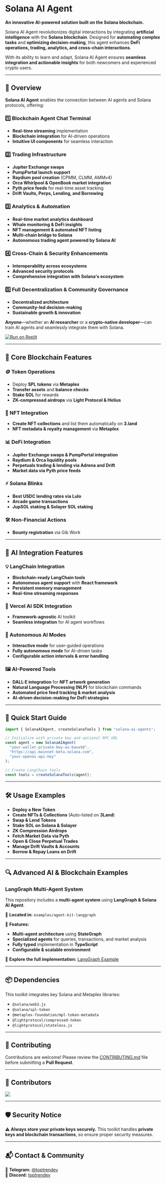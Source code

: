 # **Solana AI Agent**  

**An innovative AI-powered solution built on the Solana blockchain.**  

Solana AI Agent revolutionizes digital interactions by integrating **artificial intelligence** with the **Solana blockchain**. Designed for **automating complex tasks** and **optimizing decision-making**, this agent enhances **DeFi operations, trading, analytics, and cross-chain interactions**.  

With its ability to learn and adapt, Solana AI Agent ensures **seamless integration and actionable insights** for both newcomers and experienced crypto users.  

---

## **📌 Overview**  

**Solana AI Agent** enables the connection between AI agents and Solana protocols, offering:  

### **1️⃣ Blockchain Agent Chat Terminal**  
- **Real-time streaming** implementation  
- **Blockchain integration** for AI-driven operations  
- **Intuitive UI components** for seamless interaction  

### **2️⃣ Trading Infrastructure**  
- **Jupiter Exchange swaps**  
- **PumpPortal launch support**  
- **Raydium pool creation** (CPMM, CLMM, AMMv4)  
- **Orca Whirlpool & OpenBook market integration**  
- **Pyth price feeds** for real-time asset tracking  
- **Drift Vaults, Perps, Lending, and Borrowing**  

### **3️⃣ Analytics & Automation**  
- **Real-time market analytics dashboard**  
- **Whale monitoring & DeFi insights**  
- **NFT management & automated NFT listing**  
- **Multi-chain bridge to Solana**  
- **Autonomous trading agent powered by Solana AI**  

### **4️⃣ Cross-Chain & Security Enhancements**  
- **Interoperability across ecosystems**  
- **Advanced security protocols**  
- **Comprehensive integration with Solana's ecosystem**  

### **5️⃣ Full Decentralization & Community Governance**  
- **Decentralized architecture**  
- **Community-led decision-making**  
- **Sustainable growth & innovation**  

**Anyone**—whether an **AI researcher** or a **crypto-native developer**—can train AI agents and seamlessly integrate them with Solana.  

[![Run on Replit](https://replit.com/badge/github/toptrendev/solana-ai-agents)](https://replit.com/@toptrendev/solana-ai-agents)  

---

## **🔧 Core Blockchain Features**  

### **🪙 Token Operations**  
- Deploy **SPL tokens** via **Metaplex**  
- **Transfer assets** and **balance checks**  
- **Stake SOL** for rewards  
- **ZK-compressed airdrops** via **Light Protocol & Helius**  

### **🎨 NFT Integration**  
- **Create NFT collections** and list them automatically on **3.land**  
- **NFT metadata & royalty management** via **Metaplex**  

### **📊 DeFi Integration**  
- **Jupiter Exchange swaps & PumpPortal integration**  
- **Raydium & Orca liquidity pools**  
- **Perpetuals trading & lending via Adrena and Drift**  
- **Market data via Pyth price feeds**  

### **⚡ Solana Blinks**  
- **Best USDC lending rates via Lulo**  
- **Arcade game transactions**  
- **JupSOL staking & Solayer SOL staking**  

### **🛠️ Non-Financial Actions**  
- **Bounty registration** via Gib Work  

---

## **🤖 AI Integration Features**  

### **💡 LangChain Integration**  
- **Blockchain-ready LangChain tools**  
- **Autonomous agent support** with **React framework**  
- **Persistent memory management**  
- **Real-time streaming responses**  

### **🚀 Vercel AI SDK Integration**  
- **Framework-agnostic** AI toolkit  
- **Seamless integration** for AI agent workflows  

### **🔄 Autonomous AI Modes**  
- **Interactive mode** for user-guided operations  
- **Fully autonomous mode** for AI-driven tasks  
- **Configurable action intervals & error handling**  

### **🖼️ AI-Powered Tools**  
- **DALL·E integration** for **NFT artwork generation**  
- **Natural Language Processing (NLP)** for blockchain commands  
- **Automated price feed tracking & market analysis**  
- **AI-driven decision-making for DeFi strategies**  

---

## **🚀 Quick Start Guide**  

```typescript
import { SolanaAIAgent, createSolanaTools } from "solana-ai-agents";

// Initialize with private key and optional RPC URL
const agent = new SolanaAIAgent(
  "your-wallet-private-key-as-base58",
  "https://api.mainnet-beta.solana.com",
  "your-openai-api-key"
);

// Create LangChain tools
const tools = createSolanaTools(agent);
```

---

## **🛠️ Usage Examples**  

- **Deploy a New Token**  
- **Create NFTs & Collections** (Auto-listed on **3Land**)  
- **Swap & Lend Tokens**  
- **Stake SOL on Solana & Solayer**  
- **ZK Compression Airdrops**  
- **Fetch Market Data via Pyth**  
- **Open & Close Perpetual Trades**  
- **Manage Drift Vaults & Accounts**  
- **Borrow & Repay Loans on Drift**  

---

## **🔍 Advanced AI & Blockchain Examples**  

### **LangGraph Multi-Agent System**  
This repository includes a **multi-agent system** using **LangGraph & Solana AI Agent**.  

📂 **Located in:** `examples/agent-kit-langgraph`  

🔹 **Features:**  
- **Multi-agent architecture** using **StateGraph**  
- **Specialized agents** for queries, transactions, and market analysis  
- **Fully typed** implementation in **TypeScript**  
- **Configurable & scalable environment**  

🔗 **Explore the full implementation:** [LangGraph Example](examples/agent-kit-langgraph)  

---

## **📦 Dependencies**  

This toolkit integrates key Solana and Metaplex libraries:  
- `@solana/web3.js`  
- `@solana/spl-token`  
- `@metaplex-foundation/mpl-token-metadata`  
- `@lightprotocol/compressed-token`  
- `@lightprotocol/stateless.js`  

---

## **🤝 Contributing**  

Contributions are welcome! Please review the [CONTRIBUTING.md](CONTRIBUTING.md) file before submitting a **Pull Request**.  

---

## **👥 Contributors**  

<a href="https://github.com/toptrendev/solana-ai-agents/graphs/contributors">
  <img src="https://contrib.rocks/image?repo=toptrendev/solana-ai-agents" />
</a>  

---

## **🛡️ Security Notice**  

⚠️ **Always store your private keys securely.** This toolkit handles **private keys and blockchain transactions**, so ensure proper security measures.  

---

## **📬 Contact & Community**  

📢 **Telegram:** [@toptrendev](https://t.me/toptrendev)  
📢 **Discord:** [toptrendev](https://discordapp.com/users/334173411402317846)  
